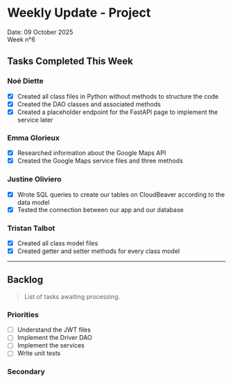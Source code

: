 # Weekly Update - Project

Date: 09 October 2025  
Week n°6

## Tasks Completed This Week

### Noé Diette
- [x] Created all class files in Python without methods to structure the code  
- [x] Created the DAO classes and associated methods  
- [x] Created a placeholder endpoint for the FastAPI page to implement the service later  

### Emma Glorieux
- [x] Researched information about the Google Maps API  
- [x] Created the Google Maps service files and three methods  

### Justine Oliviero
- [x] Wrote SQL queries to create our tables on CloudBeaver according to the data model  
- [x] Tested the connection between our app and our database  

### Tristan Talbot
- [x] Created all class model files  
- [x] Created getter and setter methods for every class model  

---

## Backlog

> List of tasks awaiting processing.

### Priorities
- [ ] Understand the JWT files  
- [ ] Implement the Driver DAO  
- [ ] Implement the services  
- [ ] Write unit tests  

### Secondary
